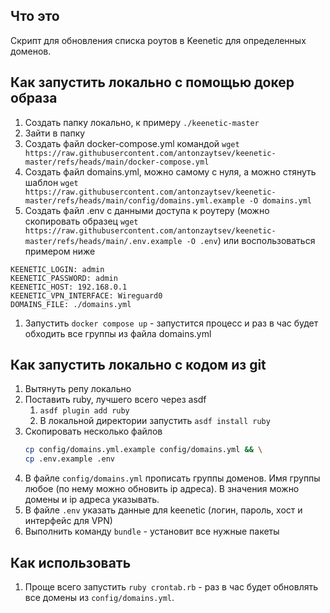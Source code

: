 ## Что это

Скрипт для обновления списка роутов в Keenetic для определенных доменов.

## Как запустить локально с помощью докер образа

1. Создать папку локально, к примеру `./keenetic-master`
1. Зайти в папку
1. Создать файл docker-compose.yml командой `wget https://raw.githubusercontent.com/antonzaytsev/keenetic-master/refs/heads/main/docker-compose.yml`
1. Создать файл domains.yml, можно самому с нуля, а можно стянуть шаблон `wget https://raw.githubusercontent.com/antonzaytsev/keenetic-master/refs/heads/main/config/domains.yml.example -O domains.yml`
1. Создать файл .env с данными доступа к роутеру (можно скопировать образец `wget https://raw.githubusercontent.com/antonzaytsev/keenetic-master/refs/heads/main/.env.example -O .env`) или воспользоваться примером ниже
```env
KEENETIC_LOGIN: admin
KEENETIC_PASSWORD: admin
KEENETIC_HOST: 192.168.0.1
KEENETIC_VPN_INTERFACE: Wireguard0
DOMAINS_FILE: ./domains.yml
```
1. Запустить `docker compose up` - запустится процесс и раз в час будет обходить все группы из файла domains.yml 
   

## Как запустить локально с кодом из git

1. Вытянуть репу локально
1. Поставить ruby, лучшего всего через asdf
   1. `asdf plugin add ruby`
   2. В локальной директории запустить `asdf install ruby`
1. Скопировать несколько файлов
   ```bash
   cp config/domains.yml.example config/domains.yml && \
   cp .env.example .env
   ```
1. В файле `config/domains.yml` прописать группы доменов. Имя группы любое (по нему можно обновить ip адреса). В значения можно домены и ip адреса указывать.
1. В файле `.env` указать данные для keenetic (логин, пароль, хост и интерфейс для VPN)
1. Выполнить команду `bundle` - установит все нужные пакеты 

## Как использовать

1. Проще всего запустить `ruby crontab.rb` - раз в час будет обновлять все домены из `config/domains.yml`.
